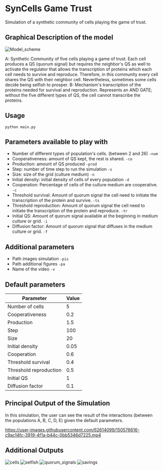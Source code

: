 # SynCells Game Trust
Simulation of a synthetic community of cells playing the game of trust. 

## Graphical Description of the model
![Model_scheme](https://user-images.githubusercontent.com/62614099/150428970-bf17a4b1-db3a-4108-8489-32478c4766ed.png)

A: Synthetic Community of five cells playing a game of trust. Each cell produces a QS (quorum signal) but requires the neighbor's QS as well to activate the regulator that allows the transcription of proteins which each cell needs to survive and reproduce. Therefore, in this community every cell shares the QS with their neighbor cell. Nevertheless, sometimes some cells decide being selfish to prosper. B: Mechanism's transcription of the proteins needed for survival and reproduction. Represents an AND GATE; without the five different types of QS, the cell cannot transcribe the proteins.

## Usage

`python main.py`

## Parameters available to play with

* Number of different types of population's cells. (between 2 and 26) `-num`
* Cooperativeness: amount of QS kept, the rest is shared. `-co`
* Production: amount of QS produced  `-prod`
* Step: number of time step to run the simulation `-s`
* Size: size of the grid (culture medium) `-n`
* Initial density: initial density of cells of every population  `-d`
* Cooperation: Percentage of cells of the culture medium are cooperative. `-c`
* Threshold survival: Amount of quorum signal the cell need to initiate the transcription of the protein and survive.  `-ts`
* Threshold reproduction:  Amount of quorum signal the cell need to initiate the transcription of the protein and reproduce. `-tr`
* Initial QS: Amount of quorum signal available at the beginning in medium culture or grid. `-i`
* Diffusion factor: Amount of quorum signal that diffuses in the medium culture or grid. `-f`

## Additional parameters

* Path images simulation `-pis`
* Path additional figures `-pa`
* Name of the video `-v`

## Default parameters

| Parameter              | Value |
|------------------------|-------|
| Number of cells        | 5     |
| Cooperativeness        | 0.2   |
| Production             | 1.5   |
| Step                   | 100   |
| Size                   | 20    |
| Initial density        | 0.05  |
| Cooperation            | 0.6   |
| Threshold survival     | 0.4   |
| Threshold reproduction | 0.5   |
| Initial QS             | 1     |
| Diffusion factor       | 0.1   |

## Principal Output of the Simulation

In this simulation, the user can see the result of the interactions (between the populations A, B, C, D, E) given the default parameters.


https://user-images.githubusercontent.com/62614099/150576616-c9ac14fc-3919-4f1a-b44c-0bb5346d7225.mp4


## Additional Outputs 

![cells](https://user-images.githubusercontent.com/62614099/150576714-02ad9285-330a-47fa-92fe-70c1cb0572d5.png)
![selfish](https://user-images.githubusercontent.com/62614099/150576722-63660422-7fd5-4854-8c2a-b4553e194c6e.png)
![quorum_signals](https://user-images.githubusercontent.com/62614099/150576718-cb1d8c85-7191-4e44-ab9e-5e94bd70740b.png)
![savings](https://user-images.githubusercontent.com/62614099/150576720-dbfa1d84-398c-4e23-b8e2-b2b09c02cbe4.png)



